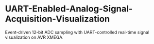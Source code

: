 # UART-Enabled-Analog-Signal-Acquisition-Visualization
Event-driven 12-bit ADC sampling with UART-controlled real-time signal visualization on AVR XMEGA.
